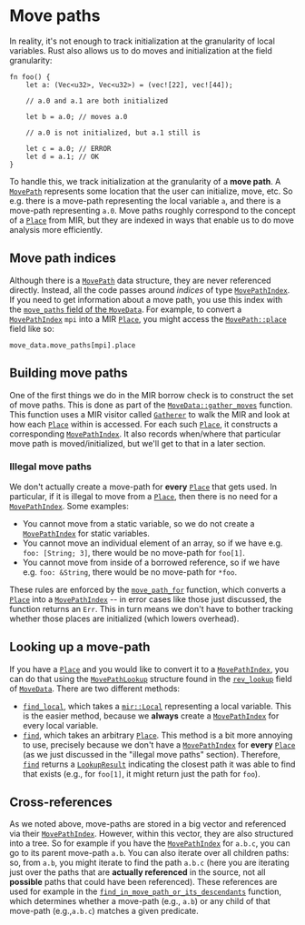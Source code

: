 # Move paths

In reality, it's not enough to track initialization at the granularity
of local variables. Rust also allows us to do moves and initialization
at the field granularity:

```rust,ignore
fn foo() {
    let a: (Vec<u32>, Vec<u32>) = (vec![22], vec![44]);
    
    // a.0 and a.1 are both initialized
    
    let b = a.0; // moves a.0
    
    // a.0 is not initialized, but a.1 still is

    let c = a.0; // ERROR
    let d = a.1; // OK
}
```

To handle this, we track initialization at the granularity of a **move
path**. A [`MovePath`] represents some location that the user can
initialize, move, etc. So e.g. there is a move-path representing the
local variable `a`, and there is a move-path representing `a.0`.  Move
paths roughly correspond to the concept of a [`Place`] from MIR, but
they are indexed in ways that enable us to do move analysis more
efficiently.

[`MovePath`]: https://doc.rust-lang.org/nightly/nightly-rustc/rustc_mir/dataflow/move_paths/struct.MovePath.html
[`Place`]: https://doc.rust-lang.org/nightly/nightly-rustc/rustc_middle/mir/struct.Place.html

## Move path indices

Although there is a [`MovePath`] data structure, they are never referenced
directly.  Instead, all the code passes around *indices* of type
[`MovePathIndex`]. If you need to get information about a move path, you use
this index with the [`move_paths` field of the `MoveData`][move_paths]. For
example, to convert a [`MovePathIndex`] `mpi` into a MIR [`Place`], you might
access the [`MovePath::place`] field like so:

```rust,ignore
move_data.move_paths[mpi].place
```

[move_paths]: https://doc.rust-lang.org/nightly/nightly-rustc/rustc_mir/dataflow/move_paths/struct.MoveData.html#structfield.move_paths
[`MovePath::place`]: https://doc.rust-lang.org/nightly/nightly-rustc/rustc_mir/dataflow/move_paths/struct.MovePath.html#structfield.place
[`MovePathIndex`]: https://doc.rust-lang.org/nightly/nightly-rustc/rustc_mir/dataflow/move_paths/struct.MovePathIndex.html

## Building move paths

One of the first things we do in the MIR borrow check is to construct
the set of move paths. This is done as part of the
[`MoveData::gather_moves`] function. This function uses a MIR visitor
called [`Gatherer`] to walk the MIR and look at how each [`Place`]
within is accessed. For each such [`Place`], it constructs a
corresponding [`MovePathIndex`]. It also records when/where that
particular move path is moved/initialized, but we'll get to that in a
later section.

[`Gatherer`]: https://doc.rust-lang.org/nightly/nightly-rustc/rustc_mir/dataflow/move_paths/builder/struct.Gatherer.html
[`MoveData::gather_moves`]: https://doc.rust-lang.org/nightly/nightly-rustc/rustc_mir/dataflow/move_paths/struct.MoveData.html#method.gather_moves

### Illegal move paths

We don't actually create a move-path for **every** [`Place`] that gets
used.  In particular, if it is illegal to move from a [`Place`], then
there is no need for a [`MovePathIndex`]. Some examples:

- You cannot move from a static variable, so we do not create a [`MovePathIndex`]
  for static variables.
- You cannot move an individual element of an array, so if we have e.g. `foo: [String; 3]`,
  there would be no move-path for `foo[1]`.
- You cannot move from inside of a borrowed reference, so if we have e.g. `foo: &String`,
  there would be no move-path for `*foo`.
  
These rules are enforced by the [`move_path_for`] function, which
converts a [`Place`] into a [`MovePathIndex`] -- in error cases like
those just discussed, the function returns an `Err`. This in turn
means we don't have to bother tracking whether those places are
initialized (which lowers overhead).

[`move_path_for`]: https://doc.rust-lang.org/nightly/nightly-rustc/rustc_mir/dataflow/move_paths/builder/struct.Gatherer.html#method.move_path_for

## Looking up a move-path

If you have a [`Place`] and you would like to convert it to a [`MovePathIndex`], you
can do that using the [`MovePathLookup`] structure found in the [`rev_lookup`] field
of [`MoveData`]. There are two different methods:

[`MoveData`]: https://doc.rust-lang.org/nightly/nightly-rustc/rustc_mir/dataflow/move_paths/struct.MoveData.html
[`MovePathLookup`]: https://doc.rust-lang.org/nightly/nightly-rustc/rustc_mir/dataflow/move_paths/struct.MovePathLookup.html
[`rev_lookup`]: https://doc.rust-lang.org/nightly/nightly-rustc/rustc_mir/dataflow/move_paths/struct.MoveData.html#structfield.rev_lookup

- [`find_local`], which takes a [`mir::Local`] representing a local
  variable. This is the easier method, because we **always** create a
  [`MovePathIndex`] for every local variable.
- [`find`], which takes an arbitrary [`Place`]. This method is a bit
  more annoying to use, precisely because we don't have a
  [`MovePathIndex`] for **every** [`Place`] (as we just discussed in
  the "illegal move paths" section). Therefore, [`find`] returns a
  [`LookupResult`] indicating the closest path it was able to find
  that exists (e.g., for `foo[1]`, it might return just the path for
  `foo`).
  
[`find`]: https://doc.rust-lang.org/nightly/nightly-rustc/rustc_mir/dataflow/move_paths/struct.MovePathLookup.html#method.find
[`find_local`]: https://doc.rust-lang.org/nightly/nightly-rustc/rustc_mir/dataflow/move_paths/struct.MovePathLookup.html#method.find_local
[`mir::Local`]: https://doc.rust-lang.org/nightly/nightly-rustc/rustc_middle/mir/struct.Local.html
[`LookupResult`]: https://doc.rust-lang.org/nightly/nightly-rustc/rustc_mir/dataflow/move_paths/enum.LookupResult.html

## Cross-references

As we noted above, move-paths are stored in a big vector and
referenced via their [`MovePathIndex`]. However, within this vector,
they are also structured into a tree. So for example if you have the
[`MovePathIndex`] for `a.b.c`, you can go to its parent move-path
`a.b`. You can also iterate over all children paths: so, from `a.b`,
you might iterate to find the path `a.b.c` (here you are iterating
just over the paths that are **actually referenced** in the source,
not all **possible** paths that could have been referenced). These
references are used for example in the
[`find_in_move_path_or_its_descendants`] function, which determines
whether a move-path (e.g., `a.b`) or any child of that move-path 
(e.g.,`a.b.c`) matches a given predicate.

[`Place`]: https://doc.rust-lang.org/nightly/nightly-rustc/rustc_middle/mir/struct.Place.html
[`find_in_move_path_or_its_descendants`]: https://doc.rust-lang.org/nightly/nightly-rustc/rustc_mir/dataflow/move_paths/struct.MoveData.html#method.find_in_move_path_or_its_descendants
